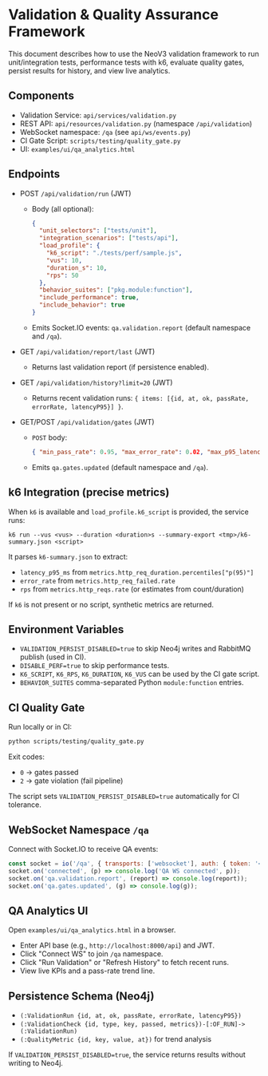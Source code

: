 # Validation & Quality Assurance Framework

This document describes how to use the NeoV3 validation framework to run unit/integration tests, performance tests with k6, evaluate quality gates, persist results for history, and view live analytics.

## Components

- Validation Service: `api/services/validation.py`
- REST API: `api/resources/validation.py` (namespace `/api/validation`)
- WebSocket namespace: `/qa` (see `api/ws/events.py`)
- CI Gate Script: `scripts/testing/quality_gate.py`
- UI: `examples/ui/qa_analytics.html`

## Endpoints

- POST `/api/validation/run` (JWT)
  - Body (all optional):
    ```json
    {
      "unit_selectors": ["tests/unit"],
      "integration_scenarios": ["tests/api"],
      "load_profile": {
        "k6_script": "./tests/perf/sample.js",
        "vus": 10,
        "duration_s": 10,
        "rps": 50
      },
      "behavior_suites": ["pkg.module:function"],
      "include_performance": true,
      "include_behavior": true
    }
    ```
  - Emits Socket.IO events: `qa.validation.report` (default namespace and `/qa`).

- GET `/api/validation/report/last` (JWT)
  - Returns last validation report (if persistence enabled).

- GET `/api/validation/history?limit=20` (JWT)
  - Returns recent validation runs: `{ items: [{id, at, ok, passRate, errorRate, latencyP95}] }`.

- GET/POST `/api/validation/gates` (JWT)
  - `POST` body:
    ```json
    { "min_pass_rate": 0.95, "max_error_rate": 0.02, "max_p95_latency_ms": 200 }
    ```
  - Emits `qa.gates.updated` (default namespace and `/qa`).

## k6 Integration (precise metrics)

When `k6` is available and `load_profile.k6_script` is provided, the service runs:

```
k6 run --vus <vus> --duration <duration>s --summary-export <tmp>/k6-summary.json <script>
```

It parses `k6-summary.json` to extract:
- `latency_p95_ms` from `metrics.http_req_duration.percentiles["p(95)"]`
- `error_rate` from `metrics.http_req_failed.rate`
- `rps` from `metrics.http_reqs.rate` (or estimates from count/duration)

If `k6` is not present or no script, synthetic metrics are returned.

## Environment Variables

- `VALIDATION_PERSIST_DISABLED=true` to skip Neo4j writes and RabbitMQ publish (used in CI).
- `DISABLE_PERF=true` to skip performance tests.
- `K6_SCRIPT`, `K6_RPS`, `K6_DURATION`, `K6_VUS` can be used by the CI gate script.
- `BEHAVIOR_SUITES` comma-separated Python `module:function` entries.

## CI Quality Gate

Run locally or in CI:

```bash
python scripts/testing/quality_gate.py
```

Exit codes:
- `0` → gates passed
- `2` → gate violation (fail pipeline)

The script sets `VALIDATION_PERSIST_DISABLED=true` automatically for CI tolerance.

## WebSocket Namespace `/qa`

Connect with Socket.IO to receive QA events:

```js
const socket = io('/qa', { transports: ['websocket'], auth: { token: '<JWT-optional>' } });
socket.on('connected', (p) => console.log('QA WS connected', p));
socket.on('qa.validation.report', (report) => console.log(report));
socket.on('qa.gates.updated', (g) => console.log(g));
```

## QA Analytics UI

Open `examples/ui/qa_analytics.html` in a browser.
- Enter API base (e.g., `http://localhost:8000/api`) and JWT.
- Click "Connect WS" to join `/qa` namespace.
- Click "Run Validation" or "Refresh History" to fetch recent runs.
- View live KPIs and a pass-rate trend line.

## Persistence Schema (Neo4j)

- `(:ValidationRun {id, at, ok, passRate, errorRate, latencyP95})`
- `(:ValidationCheck {id, type, key, passed, metrics})-[:OF_RUN]->(:ValidationRun)`
- `(:QualityMetric {id, key, value, at})` for trend analysis

If `VALIDATION_PERSIST_DISABLED=true`, the service returns results without writing to Neo4j.
